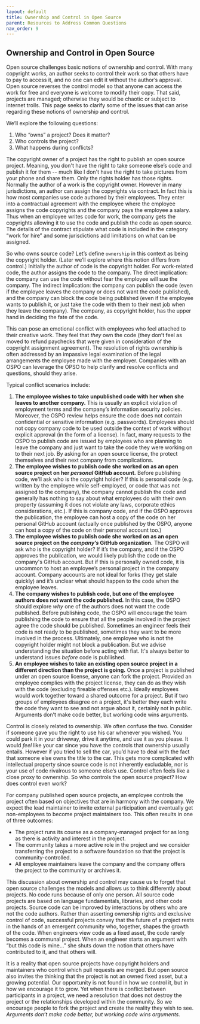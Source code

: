 ```yaml
---
layout: default
title: Ownership and Control in Open Source
parent: Resources to Address Common Questions
nav_order: 9
---
```


## Ownership and Control in Open Source

Open source challenges basic notions of ownership and control. With many copyright works, an author seeks to control their work so that others have to pay to access it, and no one can edit it without the author’s approval. Open source reverses the control model so that anyone can access the work for free and everyone is welcome to modify their copy. That said, projects are managed; otherwise they would be chaotic or subject to internet trolls. This page seeks to clarify some of the issues that can arise regarding these notions of ownership and control.

We’ll explore the following questions:
1. Who “owns” a project? Does it matter?
1. Who controls the project?
1. What happens during conflicts?

The copyright owner of a project has the right to publish an open source project. Meaning, you don't have the right to take someone else’s code and publish it for them -- much like I don't have the right to take pictures from your phone and share them. Only the rights holder has those rights. Normally the author of a work is the copyright owner. However in many jurisdictions, an author can assign the copyrights via contract. In fact this is how most companies use code authored by their employees. They enter into a contractual agreement with the employee where the employee assigns the code copyrights and the company pays the employee a salary. Thus when an employee writes code for work, the company gets the copyrights allowing it to use the code and publish the code as open source. The details of the contract stipulate what code is included in the category “work for hire” and some jurisdictions add limitations on what can be assigned.

So who owns source code? Let’s define `ownership` in this context as being the copyright holder. (Later we’ll explore where this notion differs from control.) Initially the author of code is the copyright holder. For work-related code, the author assigns the code to the company. The direct implication: the company can use the code without fear the employee will sue the company. The indirect implication: the company can publish the code (even if the employee leaves the company or does not want the code published), and the company can block the code being published (even if the employee wants to publish it, or just take the code with them to their next job when they leave the company). The company, as copyright holder, has the upper hand in deciding the fate of the code.

This can pose an emotional conflict with employees who feel attached to their creative work. They feel that _they_ own the code (they don’t feel as moved to refund paychecks that were given in consideration of the copyright assignment agreement). The resolution of rights ownership is often addressed by an impassive legal examination of the legal arrangements the employee made with the employer. Companies with an OSPO can leverage the OPSO to help clarify and resolve conflicts and questions, should they arise.

Typical conflict scenarios include:
1. **The employee wishes to take unpublished code with her when she leaves to another company.** This is usually an explicit violation of employment terms and the company’s information security policies. Moreover, the OSPO review helps ensure the code does not contain confidential or sensitive information (e.g. passwords). Employees should not copy company code to be used outside the context of work without explicit approval (in the form of a license). In fact, many requests to the OSPO to publish code are issued by employees who are planning to leave the company and just want to take the code they were working on to their next job. By asking for an open source license, the protect themselves and their next company from complications.
1. **The employee wishes to publish code she worked on as an open source project on her _personal_ GitHub account.** Before publishing code, we'll ask who is the copyright holder? If this is personal code (e.g. written by the employee while self-employed, or code that was not assigned to the company), the company cannot publish the code and generally has nothing to say about what employees do with their own property (assuming it does not violate any laws, corporate ethics considerations, etc.). If this is company code, and if the OSPO approves the publication, the employee can host a copy of the code on her personal GitHub account (actually once published by the OSPO, anyone can host a copy of the code on their personal account too.)
1. **The employee wishes to publish code she worked on as an open source project on the _company’s_ GitHub organization.** The OSPO will ask who is the copyright holder? If it’s the company, and if the OSPO approves the publication, we would likely publish the code on the company's GitHub account. But if this is personally owned code, it is uncommon to host an employee’s personal project in the company account. Company accounts are not ideal for forks (they get stale quickly) and it’s unclear what should happen to the code when the employee leaves. 
1. **The company wishes to publish code, but one of the employee authors does not want the code published.** In this case, the OSPO should explore _why_ one of the authors does not want the code published. Before publishing code, the OSPO will encourage the team publishing the code to ensure that all the people involved in the project agree the code should be published. Sometimes an engineer feels their code is not ready to be published, sometimes they want to be more involved in the process. Ultimately, one employee who is not the copyright holder might not block a publication. But we advise understanding the situation before acting with fiat. It's always better to understand issues _before_ code is publiished.
1. **An employee wishes to take an existing open source project in a different direction than the project is going.** Once a project is published under an open source license, anyone can fork the project. Provided an employee complies with the project license, they can do as they wish with the code (excluding fireable offenses etc.). Ideally employees would work together toward a shared outcome for a project. But if two groups of employees disagree on a project, it's better they each write the code they want to see and not argue about it, certainly not in public. Arguments don’t make code better, but working code wins arguments. 

Control is closely related to ownership. We often confuse the two. Consider if someone gave you the right to use his car whenever you wished. You could park it in your driveway, drive it anytime, and use it as you please. It would _feel_ like your car since you have the controls that ownership usually entails. However if you tried to sell the car, you’d have to deal with the fact that someone else owns the title to the car. This gets more complicated with intellectual property since source code is not inherently excludable, nor is your use of code rivalrous to someone else’s use. Control often feels like a close proxy to ownership. So who controls the open source project? How does control even work?

For company published open source projects, an employee controls the project often based on objectives that are in harmony with the company. We expect the lead maintainer to invite external participation and eventually get non-employees to become project maintainers too. This often results in one of three outcomes:
* The project runs its course as a company-managed project for as long as there is activity and interest in the project.
* The community takes a more active role in the project and we consider transferring the project to a software foundation so that the project is community-controlled.
* All employee maintainers leave the company and the company offers the project to the community or archives it.

This discussion about ownership and control may cause us to forget that open source challenges the models and allows us to think differently about projects. No code runs because of only one person. All source code projects are based on language fundamentals, libraries, and other code projects. Source code can be improved by interactions by others who are not the code authors. Rather than asserting ownership rights and exclusive control of code, successful projects convey that the future of a project rests in the hands of an emergent community who, together, shapes the growth of the code. When engineers view code as a fixed asset, the code rarely becomes a communal project. When an engineer starts an argument with “but this code is mine…” she shuts down the notion that others have contributed to it, and that others will.

It is a reality that open source projects have copyright holders and maintainers who control which pull requests are merged. But open source also invites the thinking that the project is not an owned fixed asset, but a growing potential. Our opportunity is not found in how we control it, but in how we encourage it to grow. Yet when there is conflict between participants in a project, we need a resolution that does not destroy the project or the relationships developed within the community. So we encourage people to fork the project and create the reality they wish to see. _Arguments don’t make code better, but working code wins arguments._

